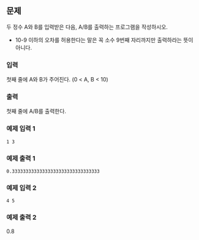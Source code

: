 ## 문제
두 정수 A와 B를 입력받은 다음, A/B를 출력하는 프로그램을 작성하시오.
- 10-9 이하의 오차를 허용한다는 말은 꼭 소수 9번째 자리까지만 출력하라는 뜻이 아니다.

### 입력
첫째 줄에 A와 B가 주어진다. (0 < A, B < 10)

### 출력
첫째 줄에 A/B를 출력한다.

### 예제 입력 1
```
1 3
```

### 예제 출력 1
```
0.33333333333333333333333333333333
```

### 예제 입력 2
```
4 5
```

### 예제 출력 2
0.8
